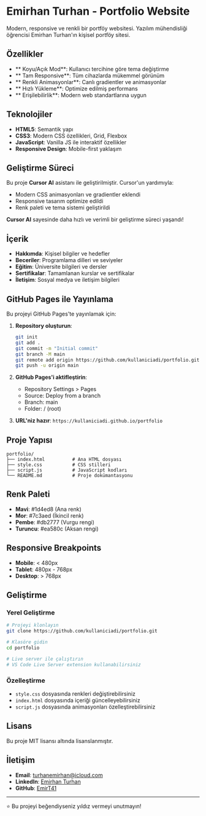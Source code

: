 #  Emirhan Turhan - Portfolio Website

Modern, responsive ve renkli bir portföy websitesi. Yazılım mühendisliği öğrencisi Emirhan Turhan'ın kişisel portföy sitesi.

##  Özellikler

- ** Koyu/Açık Mod**: Kullanıcı tercihine göre tema değiştirme
- ** Tam Responsive**: Tüm cihazlarda mükemmel görünüm
- ** Renkli Animasyonlar**: Canlı gradientler ve animasyonlar
- ** Hızlı Yükleme**: Optimize edilmiş performans
- ** Erişilebilirlik**: Modern web standartlarına uygun

##  Teknolojiler

- **HTML5**: Semantik yapı
- **CSS3**: Modern CSS özellikleri, Grid, Flexbox
- **JavaScript**: Vanilla JS ile interaktif özellikler
- **Responsive Design**: Mobile-first yaklaşım

##  Geliştirme Süreci

Bu proje **Cursor AI** asistanı ile geliştirilmiştir. Cursor'un yardımıyla:
- Modern CSS animasyonları ve gradientler eklendi
- Responsive tasarım optimize edildi
- Renk paleti ve tema sistemi geliştirildi


**Cursor AI** sayesinde daha hızlı ve verimli bir geliştirme süreci yaşandı!

##  İçerik

- **Hakkımda**: Kişisel bilgiler ve hedefler
- **Beceriler**: Programlama dilleri ve seviyeler
- **Eğitim**: Üniversite bilgileri ve dersler
- **Sertifikalar**: Tamamlanan kurslar ve sertifikalar
- **İletişim**: Sosyal medya ve iletişim bilgileri

##  GitHub Pages ile Yayınlama

Bu projeyi GitHub Pages'te yayınlamak için:

1. **Repository oluşturun**:
   ```bash
   git init
   git add .
   git commit -m "Initial commit"
   git branch -M main
   git remote add origin https://github.com/kullaniciadi/portfolio.git
   git push -u origin main
   ```

2. **GitHub Pages'i aktifleştirin**:
   - Repository Settings > Pages
   - Source: Deploy from a branch
   - Branch: main
   - Folder: / (root)

3. **URL'niz hazır**: `https://kullaniciadi.github.io/portfolio`

##  Proje Yapısı

```
portfolio/
├── index.html          # Ana HTML dosyası
├── style.css           # CSS stilleri
├── script.js           # JavaScript kodları
└── README.md           # Proje dokümantasyonu
```

##  Renk Paleti

- **Mavi**: #1d4ed8 (Ana renk)
- **Mor**: #7c3aed (İkincil renk)
- **Pembe**: #db2777 (Vurgu rengi)
- **Turuncu**: #ea580c (Aksan rengi)

##  Responsive Breakpoints

- **Mobile**: < 480px
- **Tablet**: 480px - 768px
- **Desktop**: > 768px

##  Geliştirme

### Yerel Geliştirme
```bash
# Projeyi klonlayın
git clone https://github.com/kullaniciadi/portfolio.git

# Klasöre gidin
cd portfolio

# Live server ile çalıştırın
# VS Code Live Server extension kullanabilirsiniz
```

### Özelleştirme
- `style.css` dosyasında renkleri değiştirebilirsiniz
- `index.html` dosyasında içeriği güncelleyebilirsiniz
- `script.js` dosyasında animasyonları özelleştirebilirsiniz

##  Lisans

Bu proje MIT lisansı altında lisanslanmıştır.

##  İletişim

- **Email**: turhanemirhan@icloud.com
- **LinkedIn**: [Emirhan Turhan](https://www.linkedin.com/in/mustafa-emirhan-turhan-043214327/)
- **GitHub**: [EmirT41](https://github.com/EmirT41)

---

⭐ Bu projeyi beğendiyseniz yıldız vermeyi unutmayın!
